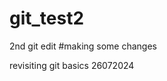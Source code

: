 # git_test2
2nd git edit
#making some changes



revisiting git basics 26072024
<!-- making changes -->
<!-- to commit the shit out of it!! -->

<!-- testing commit without -m flag -->
<!-- making changes
 -->